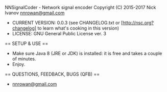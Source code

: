NNSignalCoder - Network signal encoder
Copyright (C) 2015-2017 Nick Ivanov <nnrowan@gmail.com>

* CURRENT VERSION: 0.0.3 (see CHANGELOG.txt or [http://nsc.org?changelog] to learn what's cooking in this version)
* LICENSE: GNU General Public License ver. 3

== SETUP & USE ==
* Make sure Java 8 (JRE or JDK) is installed: it is free and takes a couple of minutes.
* Enjoy.

== QUESTIONS, FEEDBACK, BUGS (QFB) ==
* nnrowan@gmail.com